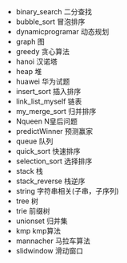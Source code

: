 - binary_search       二分查找  
- bubble_sort         冒泡排序  
- dynamicprogramar    动态规划  
- graph               图  
- greedy              贪心算法  
- hanoi               汉诺塔  
- heap                堆  
- huawei              华为试题  
- insert_sort         插入排序  
- link_list_myself    链表  
- my_merge_sort       归并排序  
- Nqueen              N皇后问题  
- predictWinner       预测赢家  
- queue               队列  
- quick_sort          快速排序  
- selection_sort      选择排序  
- stack               栈  
- stack_reverse       栈逆序  
- string              字符串相关(子串，子序列)  
- tree                树  
- trie                前缀树  
- unionset            归并集  
- kmp                 kmp算法  
- mannacher           马拉车算法  
- slidwindow          滑动窗口